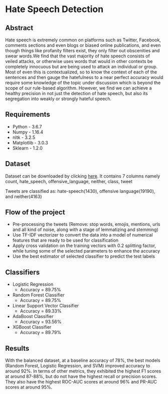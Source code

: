 # **Hate Speech Detection**

## Abstract
Hate speech is extremely common on platforms such as Twitter, Facebook, comments sections and even blogs or biased online publications, and even though things like profanity filters exist, they only filter out obscenities and swear words.We find that the vast majority of hate speech consists of veiled attacks, or otherwise uses words that would in other contexts be completely innocuous but are being used to attack an individual or group. Most of even this is contextualized, so to know the context of each of the sentences and then gauge the hatefulness to a near perfect accuracy would require some knowledge of the topic under discussion which is beyond the scope of our rule-based algorithm. However, we find we can achieve a healthy precision in not just the detection of hate speech, but also its segregation into weakly or strongly hateful speech.

## Requirements
- Python - 3.6.7
- Numpy - 1.16.4
- nltk - 3.2.5
- Matplotlib - 3.0.3
- Sklearn - 1.2.0

## Dataset
Dataset can be downloaded by clicking [here](https://www.kaggle.com/datasets/mrmorj/hate-speech-and-offensive-language-dataset). It contains 7 columns namely count, hate_speech, offensive_language, neither, class, tweet

Tweets are classified as: hate-speech(1430), offensive language(19190), and neither(4163)

## Flow of the project
- Pre-processing the tweets (Remove: stop words, emojis, mentions, urls and all kind of noise, along with a stage of lemmatizing and stemming)
- Use TF-IDF vectorizer to convert the data into a model of numerical features that are ready to be used for classification
- Apply cross validation on the training vectors with 0.2 splitting factor, while tuning some of the selected parameters to enhance the accuracy
- Use the best estimator of selected classifier to predict the test labels

## Classifiers
- Logistic Regression
  + Accuracy = 89.75%
- Random Forest Classifier
  + Accuracy = 89.75%
- Linear Support Vector Classifier
  + Accuracy = 89.33%
- AdaBoost Classifier
  + Accuracy = 93.56%
- XGBoost Classifier
  + Accuracy = 89.79%

## Results
With the balanced dataset, at a baseline accuracy of 78%, the best models (Random Forest, Logistic Regression, and SVM) improved accuracy to around 92%. In terms of other metrics, they exhibited the highest F1 scores at around 87-88%, but do not have the highest recall or precision scores. They also have the highest ROC-AUC scores at around 96% and PR-AUC scores at around 95%.
